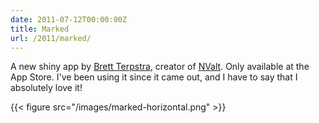 ```yaml
---
date: 2011-07-12T00:00:00Z
title: Marked
url: /2011/marked/
---
```


A new shiny app by [Brett Terpstra](http://brettterpstra.com/),
creator of [NValt](http://brettterpstra.com/project/nvalt/). Only
available at the App Store. I've been using it since it came out, and
I have to say that I absolutely love it!

{{< figure src="/images/marked-horizontal.png" >}}
